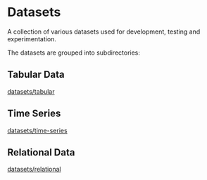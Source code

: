 # Datasets

A collection of various datasets used for development, testing and experimentation.

The datasets are grouped into subdirectories:

## Tabular Data
[datasets/tabular](./tabular)

## Time Series
[datasets/time-series](./time-series)

## Relational Data
[datasets/relational](./relational)

